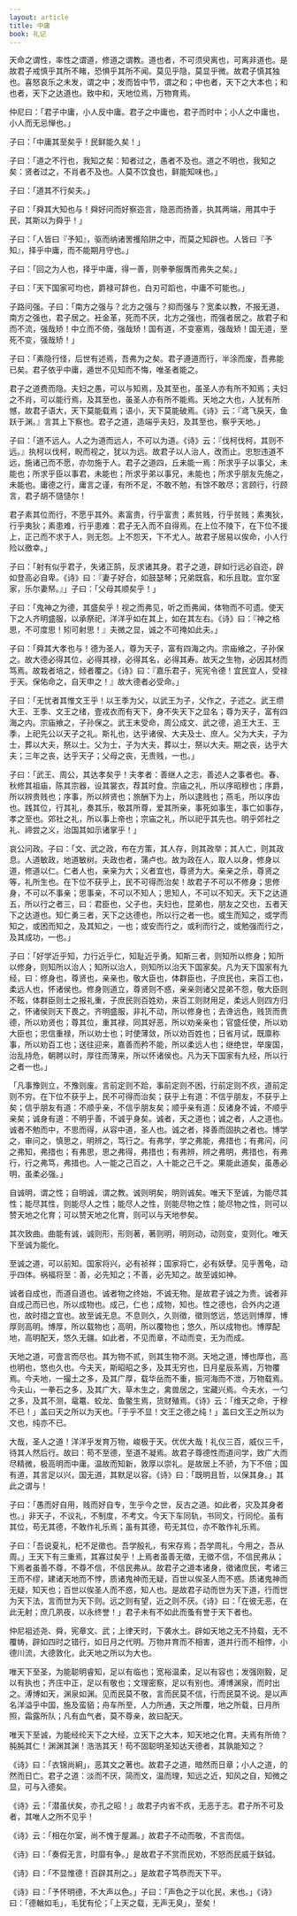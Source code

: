 ```yaml
---
layout: article
title: 中庸
book: 礼记
---
```


天命之谓性，率性之谓道，修道之谓教。道也者，不可须臾离也，可离非道也。是故君子戒慎乎其所不睹，恐惧乎其所不闻。莫见乎隐，莫显乎微。故君子慎其独也。喜怒哀乐之未发，谓之中；发而皆中节，谓之和；中也者，天下之大本也；和也者，天下之达道也。致中和，天地位焉，万物育焉。

仲尼曰：「君子中庸，小人反中庸。君子之中庸也，君子而时中；小人之中庸也，小人而无忌惮也。」

子曰：「中庸其至矣乎！民鲜能久矣！」

子曰：「道之不行也，我知之矣：知者过之，愚者不及也。道之不明也，我知之矣：贤者过之，不肖者不及也。人莫不饮食也，鲜能知味也。」

子曰：「道其不行矣夫。」

子曰：「舜其大知也与！舜好问而好察迩言，隐恶而扬善，执其两端，用其中于民，其斯以为舜乎！」

子曰：「人皆曰『予知』，驱而纳诸罟擭陷阱之中，而莫之知辟也。人皆曰『予知』，择乎中庸，而不能期月守也。」

子曰：「回之为人也，择乎中庸，得一善，则拳拳服膺而弗失之矣。」

子曰：「天下国家可均也，爵禄可辞也，白刃可蹈也，中庸不可能也。」

子路问强。子曰：「南方之强与？北方之强与？抑而强与？宽柔以教，不报无道，南方之强也，君子居之。衽金革，死而不厌，北方之强也，而强者居之。故君子和而不流，强哉矫！中立而不倚，强哉矫！国有道，不变塞焉，强哉矫！国无道，至死不变，强哉矫！」

子曰：「素隐行怪，后世有述焉，吾弗为之矣。君子遵道而行，半涂而废，吾弗能已矣。君子依乎中庸，遁世不见知而不悔，唯圣者能之。

君子之道费而隐。夫妇之愚，可以与知焉，及其至也，虽圣人亦有所不知焉；夫妇之不肖，可以能行焉，及其至也，虽圣人亦有所不能焉。天地之大也，人犹有所憾，故君子语大，天下莫能载焉；语小，天下莫能破焉。《诗》云：『鸢飞戾天，鱼跃于渊。』言其上下察也。君子之道，造端乎夫妇，及其至也，察乎天地。」

子曰：「道不远人。人之为道而远人，不可以为道。《诗》云：『伐柯伐柯，其则不远。』执柯以伐柯，睨而视之，犹以为远。故君子以人治人，改而止。忠恕违道不远，施诸己而不愿，亦勿施于人。君子之道四，丘未能一焉：所求乎子以事父，未能也；所求乎臣以事君，未能也；所求乎弟以事兄，未能也；所求乎朋友先施之，未能也。庸德之行，庸言之谨，有所不足，不敢不勉，有馀不敢尽；言顾行，行顾言，君子胡不慥慥尔！

君子素其位而行，不愿乎其外。素富贵，行乎富贵；素贫贱，行乎贫贱；素夷狄，行乎夷狄；素患难，行乎患难：君子无入而不自得焉。在上位不陵下，在下位不援上，正己而不求于人，则无怨。上不怨天，下不尤人。故君子居易以俟命，小人行险以徼幸。」

子曰：「射有似乎君子，失诸正鹄，反求诸其身。君子之道，辟如行远必自迩，辟如登高必自卑。《诗》曰：『妻子好合，如鼓瑟琴；兄弟既翕，和乐且耽。宜尔室家，乐尔妻帑。』」子曰：「父母其顺矣乎！」

子曰：「鬼神之为德，其盛矣乎！视之而弗见，听之而弗闻，体物而不可遗。使天下之人齐明盛服，以承祭祀，洋洋乎如在其上，如在其左右。《诗》曰：『神之格思，不可度思！矧可射思！』夫微之显，诚之不可掩如此夫。」

子曰：「舜其大孝也与！德为圣人，尊为天子，富有四海之内。宗庙飨之，子孙保之。故大德必得其位，必得其禄，必得其名，必得其寿。故天之生物，必因其材而笃焉。故栽者培之，倾者覆之。《诗》曰：『嘉乐君子，宪宪令德！宜民宜人，受禄于天。保佑命之，自天申之！』故大德者必受命。」

子曰：「无忧者其惟文王乎！以王季为父，以武王为子，父作之，子述之。武王缵大王、王季、文王之绪，壹戎衣而有天下，身不失天下之显名；尊为天子，富有四海之内。宗庙飨之，子孙保之。武王末受命，周公成文、武之德，追王大王、王季，上祀先公以天子之礼。斯礼也，达乎诸侯、大夫及士、庶人。父为大夫，子为士，葬以大夫，祭以士。父为士，子为大夫，葬以士，祭以大夫。期之丧，达乎大夫；三年之丧，达乎天子；父母之丧，无贵贱，一也。」

子曰：「武王、周公，其达孝矣乎！夫孝者：善继人之志，善述人之事者也。春、秋修其祖庙，陈其宗器，设其裳衣，荐其时食。宗庙之礼，所以序昭穆也；序爵，所以辨贵贱也；序事，所以辨贤也；旅酬下为上，所以逮贱也；燕毛，所以序齿也。践其位，行其礼，奏其乐，敬其所尊，爱其所亲，事死如事生，事亡如事存，孝之至也。郊社之礼，所以事上帝也；宗庙之礼，所以祀乎其先也。明乎郊社之礼、禘尝之义，治国其如示诸掌乎！」

哀公问政。子曰：「文、武之政，布在方策，其人存，则其政举；其人亡，则其政息。人道敏政，地道敏树。夫政也者，蒲卢也。故为政在人，取人以身，修身以道，修道以仁。仁者人也，亲亲为大；义者宜也，尊贤为大。亲亲之杀，尊贤之等，礼所生也。在下位不获乎上，民不可得而治矣！故君子不可以不修身；思修身，不可以不事亲；思事亲，不可以不知人；思知人，不可以不知天。天下之达道五，所以行之者三，曰：君臣也，父子也，夫妇也，昆弟也，朋友之交也，五者天下之达道也。知仁勇三者，天下之达德也，所以行之者一也。或生而知之，或学而知之，或困而知之，及其知之，一也；或安而行之，或利而行之，或勉强而行之，及其成功，一也。」

子曰：「好学近乎知，力行近乎仁，知耻近乎勇。知斯三者，则知所以修身；知所以修身，则知所以治人；知所以治人，则知所以治天下国家矣。凡为天下国家有九经，曰：修身也，尊贤也，亲亲也，敬大臣也，体群臣也，子庶民也，来百工也，柔远人也，怀诸侯也。修身则道立，尊贤则不惑，亲亲则诸父昆弟不怨，敬大臣则不眩，体群臣则士之报礼重，子庶民则百姓劝，来百工则财用足，柔远人则四方归之，怀诸侯则天下畏之。齐明盛服，非礼不动，所以修身也；去谗远色，贱货而贵德，所以劝贤也；尊其位，重其禄，同其好恶，所以劝亲亲也；官盛任使，所以劝大臣也；忠信重禄，所以劝士也；时使薄敛，所以劝百姓也；日省月试，既廪称事，所以劝百工也；送往迎来，嘉善而矜不能，所以柔远人也；继绝世，举废国，治乱持危，朝聘以时，厚往而薄来，所以怀诸侯也。凡为天下国家有九经，所以行之者一也。」

「凡事豫则立，不豫则废。言前定则不跲，事前定则不困，行前定则不疚，道前定则不穷。在下位不获乎上，民不可得而治矣；获乎上有道：不信乎朋友，不获乎上矣；信乎朋友有道：不顺乎亲，不信乎朋友矣；顺乎亲有道：反诸身不诚，不顺乎亲矣；诚身有道：不明乎善，不诚乎身矣。诚者，天之道也；诚之者，人之道也。诚者不勉而中，不思而得，从容中道，圣人也。诚之者，择善而固执之者也。博学之，审问之，慎思之，明辨之，笃行之。有弗学，学之弗能，弗措也；有弗问，问之弗知，弗措也；有弗思，思之弗得，弗措也；有弗辨，辨之弗明，弗措也，有弗行，行之弗笃，弗措也。人一能之己百之，人十能之己千之。果能此道矣，虽愚必明，虽柔必强。」

自诚明，谓之性；自明诚，谓之教。诚则明矣，明则诚矣。唯天下至诚，为能尽其性；能尽其性，则能尽人之性；能尽人之性，则能尽物之性；能尽物之性，则可以赞天地之化育；可以赞天地之化育，则可以与天地参矣。

其次致曲。曲能有诚，诚则形，形则著，著则明，明则动，动则变，变则化。唯天下至诚为能化。

至诚之道，可以前知。国家将兴，必有祯祥；国家将亡，必有妖孽。见乎蓍龟，动乎四体。祸福将至：善，必先知之；不善，必先知之。故至诚如神。

诚者自成也，而道自道也。诚者物之终始，不诚无物。是故君子诚之为贵。诚者非自成己而已也，所以成物也。成己，仁也；成物，知也。性之德也，合外内之道也，故时措之宜也。故至诚无息。不息则久，久则徵，徵则悠远，悠远则博厚，博厚则高明。博厚，所以载物也；高明，所以覆物也；悠久，所以成物也。博厚配地，高明配天，悠久无疆。如此者，不见而章，不动而变，无为而成。

天地之道，可壹言而尽也。其为物不贰，则其生物不测。天地之道，博也厚也，高也明也，悠也久也。今夫天，斯昭昭之多，及其无穷也，日月星辰系焉，万物覆焉。今夫地，一撮土之多，及其广厚，载华岳而不重，振河海而不泄，万物载焉。今夫山，一拳石之多，及其广大，草木生之，禽兽居之，宝藏兴焉。今夫水，一勺之多，及其不测，鼋鼍、蛟龙、鱼鳖生焉，货财殖焉。《诗》云：「维天之命，于穆不已！」盖曰天之所以为天也。「于乎不显！文王之德之纯！」盖曰文王之所以为文也，纯亦不已。

大哉，圣人之道！洋洋乎发育万物，峻极于天。优优大哉！礼仪三百，威仪三千，待其人然后行。故曰：苟不至德，至道不凝焉。故君子尊德性而道问学，致广大而尽精微，极高明而中庸。温故而知新，敦厚以崇礼。是故居上不骄，为下不倍；国有道，其言足以兴，国无道，其默足以容。《诗》曰：「既明且哲，以保其身。」其此之谓与！

子曰：「愚而好自用，贱而好自专，生乎今之世，反古之道。如此者，灾及其身者也。」非天子，不议礼，不制度，不考文。今天下车同轨，书同文，行同伦。虽有其位，苟无其德，不敢作礼乐焉；虽有其德，苟无其位，亦不敢作礼乐焉。

子曰：「吾说夏礼，杞不足徵也。吾学殷礼，有宋存焉；吾学周礼，今用之，吾从周。」王天下有三重焉，其寡过矣乎！上焉者虽善无徵，无徵不信，不信民弗从；下焉者虽善不尊，不尊不信，不信民弗从。故君子之道本诸身，徵诸庶民，考诸三王而不缪，建诸天地而不悖，质诸鬼神而无疑，百世以俟圣人而不惑。质诸鬼神而无疑，知天也；百世以俟圣人而不惑，知人也。是故君子动而世为天下道，行而世为天下法，言而世为天下则。远之则有望，近之则不厌。《诗》曰：「在彼无恶，在此无射；庶几夙夜，以永终誉！」君子未有不如此而蚤有誉于天下者也。

仲尼祖述尧、舜，宪章文、武；上律天时，下袭水土。辟如天地之无不持载，无不覆帱，辟如四时之错行，如日月之代明。万物并育而不相害，道并行而不相悖，小德川流，大德敦化，此天地之所以为大也。

唯天下至圣，为能聪明睿知，足以有临也；宽裕温柔，足以有容也；发强刚毅，足以有执也；齐庄中正，足以有敬也；文理密察，足以有别也。溥博渊泉，而时出之。溥博如天，渊泉如渊。见而民莫不敬，言而民莫不信，行而民莫不说。是以声名洋溢乎中国，施及蛮貊；舟车所至，人力所通，天之所覆，地之所载，日月所照，霜露所队；凡有血气者，莫不尊亲，故曰配天。

唯天下至诚，为能经纶天下之大经，立天下之大本，知天地之化育。夫焉有所倚？肫肫其仁！渊渊其渊！浩浩其天！苟不固聪明圣知达天德者，其孰能知之？

《诗》曰：「衣锦尚絅」，恶其文之著也。故君子之道，暗然而日章；小人之道，的然而日亡。君子之道：淡而不厌，简而文，温而理，知远之近，知风之自，知微之显，可与入德矣。

《诗》云：「潜虽伏矣，亦孔之昭！」故君子内省不疚，无恶于志。君子所不可及者，其唯人之所不见乎！

《诗》云：「相在尔室，尚不愧于屋漏。」故君子不动而敬，不言而信。

《诗》曰：「奏假无言，时靡有争。」是故君子不赏而民劝，不怒而民威于鈇钺。

《诗》曰：「不显惟德！百辟其刑之。」是故君子笃恭而天下平。

《诗》曰：「予怀明德，不大声以色。」子曰：「声色之于以化民，末也。」《诗》曰：「德輶如毛」，毛犹有伦；「上天之载，无声无臭」，至矣！

